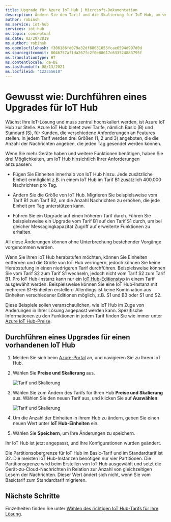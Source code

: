 ```yaml
---
title: Upgrade für Azure IoT Hub | Microsoft-Dokumentation
description: Ändern Sie den Tarif und die Skalierung für IoT Hub, um weitere Messaging- und Geräteverwaltungsfunktionen zu erhalten.
author: robinsh
ms.service: iot-hub
services: iot-hub
ms.topic: conceptual
ms.date: 02/20/2019
ms.author: robinsh
ms.openlocfilehash: f306186fd079a32df68631055fcae6594d997d0d
ms.sourcegitcommit: 0046757af1da267fc2f0e88617c633524883795f
ms.translationtype: HT
ms.contentlocale: de-DE
ms.lasthandoff: 08/13/2021
ms.locfileid: "122355610"
---
```

# <a name="how-to-upgrade-your-iot-hub"></a>Gewusst wie: Durchführen eines Upgrades für IoT Hub

Wächst Ihre IoT-Lösung und muss zentral hochskaliert werden, ist Azure IoT Hub zur Stelle. Azure IoT Hub bietet zwei Tarife, nämlich Basic (B) und Standard (S), für Kunden, die verschiedene Anforderungen an Features stellen. In jedem Tarif werden drei Größen (1, 2 und 3) angeboten, die die Anzahl der Nachrichten angeben, die jeden Tag gesendet werden können.

Wenn Sie mehr Geräte haben und weitere Funktionen benötigen, haben Sie drei Möglichkeiten, um IoT Hub hinsichtlich Ihrer Anforderungen anzupassen:

* Fügen Sie Einheiten innerhalb von IoT Hub hinzu. Jede zusätzliche Einheit ermöglicht z.B. in einem IoT Hub im Tarif B1 zusätzlich 400.000 Nachrichten pro Tag.

* Ändern Sie die Größe von IoT Hub. Migrieren Sie beispielsweise vom Tarif B1 zum Tarif B2, um die Anzahl Nachrichten zu erhöhen, die jede Einheit pro Tag unterstützen kann.

* Führen Sie ein Upgrade auf einen höheren Tarif durch. Führen Sie beispielsweise ein Upgrade vom Tarif B1 auf den Tarif S1 durch, um bei gleicher Messagingkapazität Zugriff auf erweiterte Funktionen zu erhalten.

All diese Änderungen können ohne Unterbrechung bestehender Vorgänge vorgenommen werden.

Wenn Sie Ihren IoT Hub herabstufen möchten, können Sie Einheiten entfernen und die Größe von IoT Hub verringern, jedoch können Sie keine Herabstufung in einen niedrigeren Tarif durchführen. Beispielsweise können Sie vom Tarif S2 zum Tarif S1 wechseln, jedoch nicht vom Tarif S2 zum Tarif B1. Pro IoT Hub-Instanz kann nur ein [IoT Hub-Editionstyp](https://azure.microsoft.com/pricing/details/iot-hub/) in einem Tarif ausgewählt werden. Beispielsweise können Sie eine IoT Hub-Instanz mit mehreren S1-Einheiten erstellen- Allerdings ist keine Kombination aus Einheiten verschiedener Editionen möglich, z.B. S1 und B3 oder S1 und S2.

Diese Beispiele sollen veranschaulichen, wie IoT Hub im Zuge von Änderungen in Ihrer Lösung angepasst werden kann. Spezifische Informationen zu den Funktionen in jedem Tarif finden Sie wie immer unter [Azure IoT Hub-Preise](https://azure.microsoft.com/pricing/details/iot-hub/).

## <a name="upgrade-your-existing-iot-hub"></a>Durchführen eines Upgrades für einen vorhandenen IoT Hub

1. Melden Sie sich beim [Azure-Portal](https://portal.azure.com/) an, und navigieren Sie zu Ihrem IoT Hub.

2. Wählen Sie **Preise und Skalierung** aus.

   ![Tarif und Skalierung](./media/iot-hub-upgrade/pricing-scale.png)

3. Wählen Sie zum Ändern des Tarifs für Ihren Hub **Preise und Skalierung** aus. Wählen Sie den neuen Tarif aus, und klicken Sie auf **Auswählen**.

   ![Tarif und Skalierung](./media/iot-hub-upgrade/select-tier.png)

4. Um die Anzahl der Einheiten in Ihrem Hub zu ändern, geben Sie einen neuen Wert unter **IoT Hub-Einheiten** ein.

5. Wählen Sie **Speichern**, um Ihre Änderungen zu speichern.

Ihr IoT Hub ist jetzt angepasst, und Ihre Konfigurationen wurden geändert.

Die Partitionsobergrenze für IoT Hub im Basic-Tarif und im Standardtarif ist 32. Die meisten IoT Hub-Instanzen benötigen nur vier Partitionen. Die Partitionsgrenze wird beim Erstellen von IoT Hub ausgewählt und setzt die Gerät-zu-Cloud-Nachrichten in Relation zur Anzahl von gleichzeitigen Lesern der Nachrichten. Dieser Wert ändert sich nicht, wenn Sie vom Basictarif zum Standardtarif migrieren.

## <a name="next-steps"></a>Nächste Schritte

Einzelheiten finden Sie unter [Wählen des richtigen IoT Hub-Tarifs für Ihre Lösung](iot-hub-scaling.md).